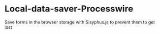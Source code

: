 # Local-data-saver-Processwire
Save forms in the browser storage with Sisyphus.js to prevent them to get lost
